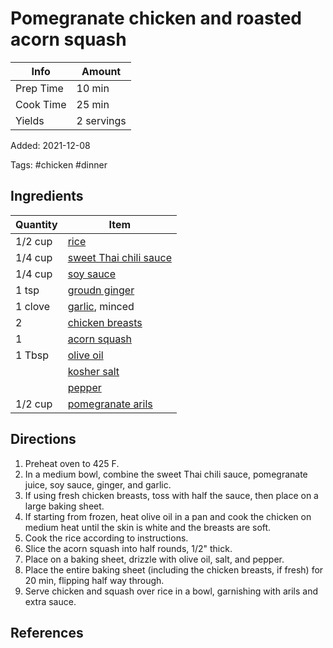 # Pomegranate chicken and roasted acorn squash

| Info      | Amount |
| --------- | ------ |
| Prep Time | 10 min       |
| Cook Time | 25 min       |
| Yields    | 2 servings       |

Added: 2021-12-08

Tags: #chicken #dinner

## Ingredients

| Quantity | Item                                                                |
|----------|---------------------------------------------------------------------|
| 1/2 cup  | [rice](../_ingredients/rice.md)                                     |
| 1/4 cup  | [sweet Thai chili sauce](../_ingredients/sweet-thai-chili-sauce.md) |
| 1/4 cup  | [soy sauce](../_ingredients/soy-sauce.md)                           |
| 1 tsp    | [groudn ginger](../_ingredients/ginger.md)                          |
| 1 clove  | [garlic](../_ingredients/garlic.md), minced                         |
| 2        | [chicken breasts](../_ingredients/chicken-breast.md)                |
| 1        | [acorn squash](../_ingredients/acorn-squash.md)                     |
| 1 Tbsp   | [olive oil](../_ingredients/olive-oil.md)                           |
|          | [kosher salt](../_ingredients/kosher-salt.md)                       |
|          | [pepper](../_ingredients/pepper.md)                                 |
| 1/2 cup  | [pomegranate arils](../_ingredients/pomegranate-arils.md)           |

## Directions

1. Preheat oven to 425 F.
2. In a medium bowl, combine the sweet Thai chili sauce, pomegranate juice, soy sauce, ginger, and garlic.
3. If using fresh chicken breasts, toss with half the sauce, then place on a large baking sheet.
  1. If starting from frozen, heat olive oil in a pan and cook the chicken on medium heat until the skin is white and the breasts are soft.
4. Cook the rice according to instructions.
5. Slice the acorn squash into half rounds, 1/2" thick.
  1. Place on a baking sheet, drizzle with olive oil, salt, and pepper.
  2. Place the entire baking sheet (including the chicken breasts, if fresh) for 20 min, flipping half way through.
6. Serve chicken and squash over rice in a bowl, garnishing with arils and extra sauce.

## References

[^1]: [Original recipe](https://www.halfbakedharvest.com/wprm_print/41880)

